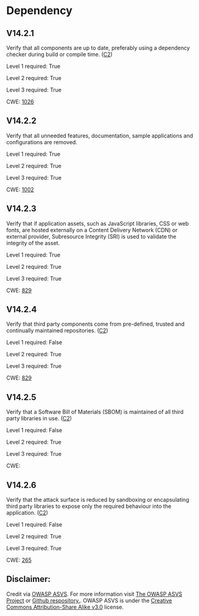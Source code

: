 # Dependency

## V14.2.1

Verify that all components are up to date, preferably using a dependency checker during build or compile time. ([C2](https://owasp.org/www-project-proactive-controls/#div-numbering))

Level 1 required: True

Level 2 required: True

Level 3 required: True

CWE: [1026](https://cwe.mitre.org/data/definitions/1026)

## V14.2.2

Verify that all unneeded features, documentation, sample applications and configurations are removed.

Level 1 required: True

Level 2 required: True

Level 3 required: True

CWE: [1002](https://cwe.mitre.org/data/definitions/1002)

## V14.2.3

Verify that if application assets, such as JavaScript libraries, CSS or web fonts, are hosted externally on a Content Delivery Network (CDN) or external provider, Subresource Integrity (SRI) is used to validate the integrity of the asset.

Level 1 required: True

Level 2 required: True

Level 3 required: True

CWE: [829](https://cwe.mitre.org/data/definitions/829)

## V14.2.4

Verify that third party components come from pre-defined, trusted and continually maintained repositories. ([C2](https://owasp.org/www-project-proactive-controls/#div-numbering))

Level 1 required: False

Level 2 required: True

Level 3 required: True

CWE: [829](https://cwe.mitre.org/data/definitions/829)

## V14.2.5

Verify that a Software Bill of Materials (SBOM) is maintained of all third party libraries in use. ([C2](https://owasp.org/www-project-proactive-controls/#div-numbering))

Level 1 required: False

Level 2 required: True

Level 3 required: True

CWE: [](https://cwe.mitre.org/data/definitions/)

## V14.2.6

Verify that the attack surface is reduced by sandboxing or encapsulating third party libraries to expose only the required behaviour into the application. ([C2](https://owasp.org/www-project-proactive-controls/#div-numbering))

Level 1 required: False

Level 2 required: True

Level 3 required: True

CWE: [265](https://cwe.mitre.org/data/definitions/265)



## Disclaimer:

Credit via [OWASP ASVS](https://owasp.org/www-project-application-security-verification-standard/). For more information visit [The OWASP ASVS Project](https://owasp.org/www-project-application-security-verification-standard/) or [Github respository.](https://github.com/OWASP/ASVS). OWASP ASVS is under the [Creative Commons Attribution-Share Alike v3.0](https://creativecommons.org/licenses/by-sa/3.0/) license.
